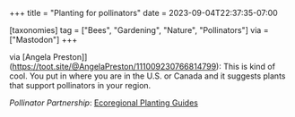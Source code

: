 +++
title = "Planting for pollinators"
date = 2023-09-04T22:37:35-07:00

[taxonomies]
tag = ["Bees", "Gardening", "Nature", "Pollinators"]
via = ["Mastodon"]
+++

via [Angela Preston]](https://toot.site/@AngelaPreston/111009230766814799): This is kind of cool. You put in where you are in the U.S. or Canada and it suggests plants that support pollinators in your region.

<!-- more -->

_Pollinator Partnership_: [Ecoregional Planting Guides](https://www.pollinator.org/guides)

